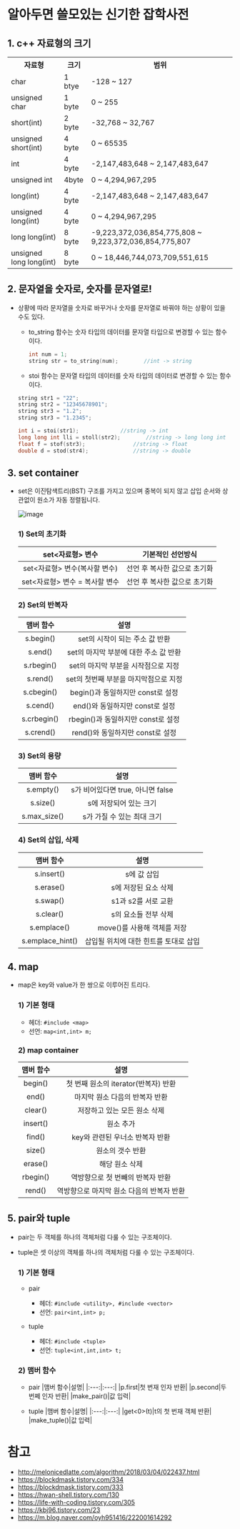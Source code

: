 # 알아두면 쓸모있는 신기한 잡학사전
## 1. c++ 자료형의 크기
<table align = "center">
<tr>
<th>자료형</th>
<th>크기</th>
<th>범위</th>
</tr>
<tr>
<td>char</td>
<td>1 btye</td>
<td>-128 ~ 127 </td>
</tr>
<tr>
<td>unsigned char</td>
<td>1 byte</td>
<td>0 ~ 255 </td>
</tr>
<tr>
<td>short(int) </td>
<td>2 byte</td>
<td>-32,768 ~ 32,767 </td>
</tr>
<tr>
<td>unsigned short(int) </td>
<td>4 byte</td>
<td>0 ~ 65535 </td>
</tr>
<tr>
<td>int</td>
<td>4 byte</td>
<td>-2,147,483,648 ~ 2,147,483,647 </td>
</tr>
<tr>
<td>unsigned int</td>
<td>4byte</td>
<td>0 ~ 4,294,967,295 </td>
</tr>
<tr>
<td>long(int) </td>
<td>4 byte</td>
<td>-2,147,483,648 ~ 2,147,483,647 </td>
</tr>
<tr>
<td>unsigned long(int) </td>
<td>4 byte</td>
<td>0 ~ 4,294,967,295 </td>
</tr>
<tr>
<td>long long(int) </td>
<td>8 byte</td>
<td>-9,223,372,036,854,775,808 ~ 9,223,372,036,854,775,807 </td>
</tr>
<tr>
<td>unsigned long long(int) </td>
<td>8 byte</td>
<td>0 ~ 18,446,744,073,709,551,615 </td>
</tr>
</table>

## 2. 문자열을 숫자로, 숫자를 문자열로!
* 상황에 따라 문자열을 숫자로 바꾸거나 숫자를 문자열로 바꿔야 하는 상황이 있을 수도 있다.
	* to_string 함수는 숫자 타입의 데이터를 문자열 타입으로 변경할 수 있는 함수이다.
	
		``` c++
		int num = 1;
		string str = to_string(num);		//int -> string
		```
		
	* stoi 함수는 문자열 타입의 데이터를 숫자 타입의 데이터로 변경할 수 있는 함수이다.
	
	``` c++
	string str1 = "22";
	string str2 = "12345678901";
	string str3 = "1.2";
	string str3 = "1.2345";

	int i = stoi(str1);				//string -> int
	long long int lli = stoll(str2);		//string -> long long int
	float f = stof(str3);				//string -> float
	double d = stod(str4);				//string -> double
	```
	
## 3. set container
  * set은 이진탐색트리(BST) 구조를 가지고 있으며 중복이 되지 않고 삽입 순서와 상관없이 원소가 자동 정렬됩니다.<p>
![image](https://user-images.githubusercontent.com/96518505/161916385-4a601ed5-8f7e-43f9-8dfd-de08f9b77e50.png)
	### 1) Set의 초기화
	
	|set<자료형> 변수|기본적인 선언방식|
	|:---:|:---:|
	| set<자료형> 변수(복사할 변수)| 선언 후 복사한 값으로 초기화 |
	|set<자료형> 변수 = 복사할 변수| 선언 후 복사한 값으로 초기화 |
	
	### 2) Set의 반복자
	|맴버 함수|설명|
	|:---:|:---:|
	|s.begin()|set의 시작이 되는 주소 값 반환|
 	|s.end()|set의 마지막 부분에 대한 주소 값 반환| 
 	|s.rbegin()|set의 마지막 부분을 시작점으로 지정|
 	|s.rend()| set의 첫번째 부분을 마지막점으로 지정|
 	|s.cbegin()|begin()과 동일하지만 const로 설정|
 	|s.cend()|end()와 동일하지만 const로 설정|
 	|s.crbegin()|rbegin()과 동일하지만 const로 설정| 
 	|s.crend()|rend()와 동일하지만 const로 설정|
	
	### 3) Set의 용량
	|맴버 함수|설명|
	|:---:|:---:|
	|s.empty()|s가 비어있다면 true, 아니면 false|
 	|s.size()|s에 저장되어 있는 크기|
 	|s.max_size()|s가 가질 수 있는 최대 크기|
	
	### 4) Set의 삽입, 삭제
	|맴버 함수|설명|
	|:---:|:---:|
	|s.insert()|s에 값 삽입|
 	|s.erase()|s에 저장된 요소 삭제|
 	|s.swap()|s1과 s2를 서로 교환|
 	|s.clear()|s의 요소들 전부 삭제|
 	|s.emplace()|move()를 사용해 객체를 저장|
 	|s.emplace_hint()|삽입될 위치에 대한 힌트를 토대로 삽입|
	
## 4. map
  * map은 key와 value가 한 쌍으로 이루어진 트리다.
	### 1) 기본 형태
	* 헤더: `#include <map>`
	* 선언: `map<int,int> m;`
	
	### 2) map container
	|맴버 함수|설명|
	|:---:|:---:|
	|begin()|첫 번째 원소의 iterator(반복자) 반환|
	|end()|마지막 원소 다음의 반복자 반환|
	|clear()|저장하고 있는 모든 원소 삭제|
	|insert()|원소 추가|
	|find()|key와 관련된 우너소 반복자 반환|
	|size()|원소의 갯수 반환|
	|erase()|해당 원소 삭제|
	|rbegin()|역방향으로 첫 번빼의 반복자 반환|
	|rend()|역방향으로 마지막 원소 다음의 반복자 반환|
	
## 5. pair와 tuple
  * pair는 두 객체를 하나의 객체처럼 다룰 수 있는 구조체이다.
  * tuple은 셋 이상의 객체를 하나의 객체처럼 다룰 수 있는 구조체이다.
	### 1) 기본 형태
	* pair
		* 헤더: `#include <utility>, #include <vector>`
		* 선언: `pair<int,int> p;`
		
	* tuple
		* 헤더: `#include <tuple>`
		* 선언: `tuple<int,int,int> t;`
		
	
	### 2) 맴버 함수
	* pair
		|맴버 함수|설명|
		|:---:|:---:|
		|p.first|첫 번재 인자 반환|
		|p.second|두 번쩨 인자 반환|
		|make_pair()|값 입력|
	
	* tuple
		|맴버 함수|설명|
		|:---:|:---:|
		|get<0>(t)|t의 첫 번재 객체 반환|
		|make_tuple()|값 입력|
	
	
# 참고
* <http://melonicedlatte.com/algorithm/2018/03/04/022437.html>
* <https://blockdmask.tistory.com/334>
* <https://blockdmask.tistory.com/333>
* <https://hwan-shell.tistory.com/130>
* <https://life-with-coding.tistory.com/305>
* <https://kbj96.tistory.com/23>
* <https://m.blog.naver.com/oyh951416/222001614292>
	

